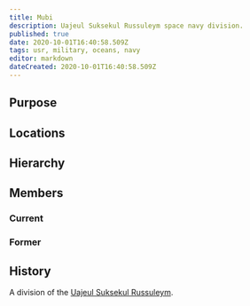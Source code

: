 ```yaml
---
title: Mubi
description: Uajeul Suksekul Russuleym space navy division.
published: true
date: 2020-10-01T16:40:58.509Z
tags: usr, military, oceans, navy
editor: markdown
dateCreated: 2020-10-01T16:40:58.509Z
---
```


## Purpose

## Locations

## Hierarchy

## Members

### Current

### Former

## History

A division of the [Uajeul Suksekul Russuleym](/groups/military).